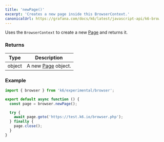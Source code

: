 ```yaml
---
title: 'newPage()'
excerpt: 'Creates a new page inside this BrowserContext.'
canonicalUrl: https://grafana.com/docs/k6/latest/javascript-api/k6-browser/browsercontext/newpage/
---
```


Uses the `BrowserContext` to create a new [Page](/javascript-api/k6-experimental/browser/page/) and returns it.


### Returns

| Type   | Description                                             |
| ------ | ------------------------------------------------------- |
| object | A new [Page](/javascript-api/k6-experimental/browser/page/) object. |


### Example

<CodeGroup labels={[]}>

```javascript
import { browser } from 'k6/experimental/browser';

export default async function () {
  const page = browser.newPage();

  try {
    await page.goto('https://test.k6.io/browser.php');
  } finally {
    page.close();
  }
}
```

</CodeGroup>